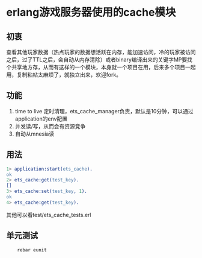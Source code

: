 erlang游戏服务器使用的cache模块
=====

初衷
--------
查看其他玩家数据（热点玩家的数据想活跃在内存，能加速访问，冷的玩家被访问之后，过了TTL之后，会自动从内存清除）或者binary编译出来的关键字MP要找个共享地方存，从而有这样的一个模块，本身就一个项目在用，后来多个项目一起用，复制粘帖太麻烦了，就独立出来，欢迎fork。

功能
--------
1. time to live 定时清理，ets_cache_manager负责，默认是10分钟，可以通过application的env配置
2. 并发读/写，从而会有资源竞争
3. 自动从mnesia读

用法
--------
```erlang
1> application:start(ets_cache).
ok
2> ets_cache:get(test_key).
[]
3> ets_cache:set(test_key, 1).
ok
4> ets_cache:get(test_key).
```

其他可以看test/ets_cache_tests.erl

单元测试
--------
        rebar eunit
